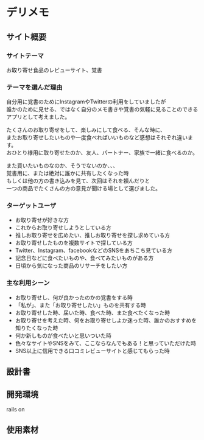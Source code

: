 # デリメモ

## サイト概要

### サイトテーマ　　
お取り寄せ食品のレビューサイト、覚書

### テーマを選んだ理由
自分用に覚書のためにInstagramやTwitterの利用をしていましたが  
誰かのために見せる、ではなく自分のメモ書きや覚書の気軽に見ることのできる   
アプリとして考えました。  

たくさんのお取り寄せをして、楽しみにして食べる、そんな時に、  
またお取り寄せしたいものや一度食べればいいものなど感想はそれぞれ違います。  
おひとり様用に取り寄せたのか、友人、パートナー、家族で一緒に食べるのか。  

また買いたいものなのか、そうでないのか、、、  
覚書用に、または絶対に誰かに共有したくなった時  
もしくは他の方の書き込みを見て、次回はそれを頼んだりと  
一つの商品でたくさんの方の意見が聞ける場として選びました。  

### ターゲットユーザ　　
- お取り寄せが好きな方
- これからお取り寄せしようとしている方
- 推しお取り寄せを広めたい、推しお取り寄せを探し求めている方
- お取り寄せしたものを複数サイトで探している方
- Twitter、Instagram、facebookなどのSNSをあちこち見ている方
- 記念日などに食べたいものや、食べてみたいものがある方
- 日頃から気になった商品のリサーチをしたい方


### 主な利用シーン
- お取り寄せし、何が良かったのかの覚書をする時
- 「私が」、また「お取り寄せしたい」ものを共有する時
- お取り寄せした時、届いた時、食べた時、また食べたくなった時
- お取り寄せを考えた時、何をお取り寄せしよか迷った時、誰かのおすすめを知りたくなった時
- 何か新しものが食べたいと思いついた時
- 色々なサイトやSNSをみて、ここならなんでもある！と思っていただけた時
- SNS以上に信用できる口コミレビューサイトと感じてもらった時

## 設計書


## 開発環境
rails on
## 使用素材

